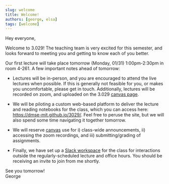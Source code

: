 ```yaml
---
slug: welcome
title: Welcome!
authors: [george, elsa]
tags: [welcome]
---
```


Hey everyone,

Welcome to 3.029! The teaching team is very excited for this semester, and looks forward to meeting you and getting to know each of you better. 

Our first lecture will take place tomorrow (Monday, 01/31) 1:00pm-2:30pm in room 4-261. A few important notes ahead of tomorrow:

- Lectures will be in-person, and you are encouraged to attend the live lectures when possible. If this is generally not feasible for you, or makes you uncomfortable, please get in touch. Additionally, lectures will be recorded on zoom, and uploaded on the 3.029 [canvas page](https://canvas.mit.edu/courses/13469).

- We will be piloting a custom web-based platform to deliver the lecture and reading notebooks for the class, which you can access here: https://dmse-mit.github.io/3029/. Feel free to peruse the site, but we will also spend some time navigating it together tomorrow.

- We will reserve [canvas](https://canvas.mit.edu/courses/13469) use for i) class-wide announcements, ii) accessing the zoom recordings, and iii) submitting/grading of assignments.

- Finally, we have set up a [Slack workspace](https://mit-3029-sp22.slack.com) for the class for interactions outside the regularly-scheduled lecture and office hours. You should be receiving an invite to join from me shortly.

See you tomorrow!  
George
